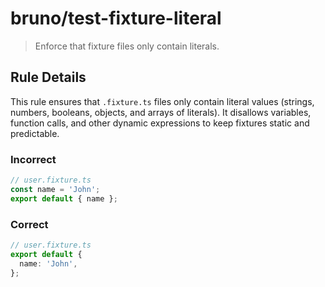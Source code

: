# bruno/test-fixture-literal

> Enforce that fixture files only contain literals.

## Rule Details

This rule ensures that `.fixture.ts` files only contain literal values (strings, numbers, booleans, objects, and arrays of literals). It disallows variables, function calls, and other dynamic expressions to keep fixtures static and predictable.

### Incorrect

```typescript
// user.fixture.ts
const name = 'John';
export default { name };
```

### Correct

```typescript
// user.fixture.ts
export default {
  name: 'John',
};
```
